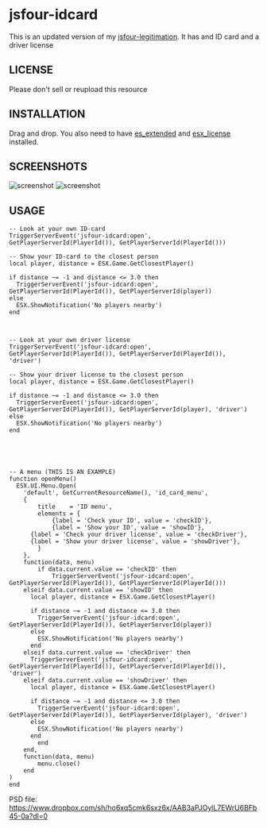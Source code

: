 # jsfour-idcard
This is an updated version of my <a href="https://github.com/jonassvensson4/jsfour-legitimation">jsfour-legitimation<a/>. It has and ID card and a driver license

## LICENSE
Please don't sell or reupload this resource

## INSTALLATION
Drag and drop. 
You also need to have <a href="https://github.com/ESX-Org/es_extended">es_extended</a> and <a href="https://github.com/ESX-Org/esx_license">esx_license</a> installed.


## SCREENSHOTS
![screenshot](https://i.gyazo.com/645a490f474296a9c5ce2a05a16a33c9.png)
![screenshot](https://i.gyazo.com/eea6138be7a9d056acaf0177850ecdde.png)

## USAGE
```
-- Look at your own ID-card
TriggerServerEvent('jsfour-idcard:open', GetPlayerServerId(PlayerId()), GetPlayerServerId(PlayerId()))

-- Show your ID-card to the closest person
local player, distance = ESX.Game.GetClosestPlayer()

if distance ~= -1 and distance <= 3.0 then
  TriggerServerEvent('jsfour-idcard:open', GetPlayerServerId(PlayerId()), GetPlayerServerId(player))
else
  ESX.ShowNotification('No players nearby')
end



-- Look at your own driver license
TriggerServerEvent('jsfour-idcard:open', GetPlayerServerId(PlayerId()), GetPlayerServerId(PlayerId()), 'driver')

-- Show your driver license to the closest person
local player, distance = ESX.Game.GetClosestPlayer()

if distance ~= -1 and distance <= 3.0 then
  TriggerServerEvent('jsfour-idcard:open', GetPlayerServerId(PlayerId()), GetPlayerServerId(player), 'driver')
else
  ESX.ShowNotification('No players nearby')
end





-- A menu (THIS IS AN EXAMPLE)
function openMenu()
  ESX.UI.Menu.Open(
	'default', GetCurrentResourceName(), 'id_card_menu',
	{
		title    = 'ID menu',
		elements = {
			{label = 'Check your ID', value = 'checkID'},
			{label = 'Show your ID', value = 'showID'},
      {label = 'Check your driver license', value = 'checkDriver'},
      {label = 'Show your driver license', value = 'showDriver'},
		}
	},
	function(data, menu)
		if data.current.value == 'checkID' then
			TriggerServerEvent('jsfour-idcard:open', GetPlayerServerId(PlayerId()), GetPlayerServerId(PlayerId()))
    elseif data.current.value == 'showID' then
      local player, distance = ESX.Game.GetClosestPlayer()

      if distance ~= -1 and distance <= 3.0 then
        TriggerServerEvent('jsfour-idcard:open', GetPlayerServerId(PlayerId()), GetPlayerServerId(player))
      else
        ESX.ShowNotification('No players nearby')
      end
    elseif data.current.value == 'checkDriver' then
      TriggerServerEvent('jsfour-idcard:open', GetPlayerServerId(PlayerId()), GetPlayerServerId(PlayerId()), 'driver')
    elseif data.current.value == 'showDriver' then
      local player, distance = ESX.Game.GetClosestPlayer()

      if distance ~= -1 and distance <= 3.0 then
        TriggerServerEvent('jsfour-idcard:open', GetPlayerServerId(PlayerId()), GetPlayerServerId(player), 'driver')
      else
        ESX.ShowNotification('No players nearby')
      end
		end
	end,
	function(data, menu)
		menu.close()
	end
)
end
```

PSD file: https://www.dropbox.com/sh/ho6xq5cmk6sxz6x/AAB3aPJOylL7EWrU6BFb45-0a?dl=0
